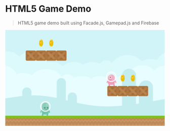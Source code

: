 # HTML5 Game Demo

> HTML5 game demo built using Facade.js, Gamepad.js and Firebase

![](screenshot.png)
